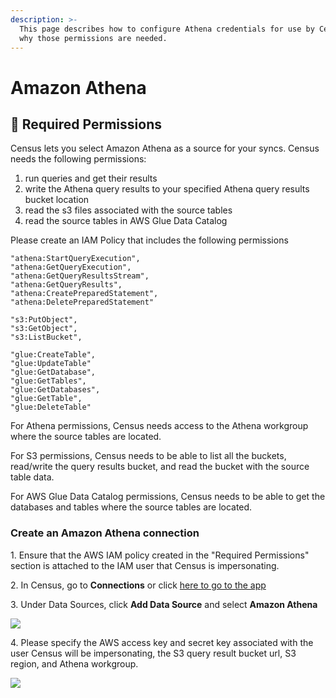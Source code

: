 ```yaml
---
description: >-
  This page describes how to configure Athena credentials for use by Census and
  why those permissions are needed.
---
```


# Amazon Athena

## 🔐 Required Permissions

Census lets you select Amazon Athena as a source for your syncs. Census needs the following permissions:

1. run queries and get their results
2. write the Athena query results to your specified Athena query results bucket location
3. read the s3 files associated with the source tables
4. read the source tables in AWS Glue Data Catalog

Please create an IAM Policy that includes the following permissions

```
"athena:StartQueryExecution",
"athena:GetQueryExecution",
"athena:GetQueryResultsStream",
"athena:GetQueryResults",
"athena:CreatePreparedStatement",
"athena:DeletePreparedStatement"

"s3:PutObject",
"s3:GetObject",
"s3:ListBucket",

"glue:CreateTable",
"glue:UpdateTable"
"glue:GetDatabase",
"glue:GetTables",
"glue:GetDatabases",
"glue:GetTable",
"glue:DeleteTable"
```

For Athena permissions, Census needs access to the Athena workgroup where the source tables are located.

For S3 permissions, Census needs to be able to list all the buckets, read/write the query results bucket, and read the bucket with the source table data.

For AWS Glue Data Catalog permissions, Census needs to be able to get the databases and tables where the source tables are located.

### Create an Amazon Athena connection

1\. Ensure that the AWS IAM policy created in the "Required Permissions" section is attached to the IAM user that Census is impersonating.

2\. In Census, go to **Connections** or click [here to go to the app](https://app.getcensus.com/connections)

3\. Under Data Sources, click **Add Data Source** and select **Amazon Athena**

![](../.gitbook/assets/athena\_setup.png)

4\. Please specify the AWS access key and secret key associated with the user Census will be impersonating, the S3 query result bucket url, S3 region, and Athena workgroup.

![](../.gitbook/assets/athena\_setup\_properties.png)
